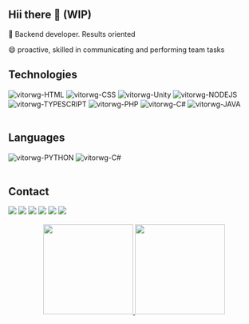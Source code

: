 ## Hii there 👋 (WIP)

🌱 Backend developer. Results oriented

😄 proactive, skilled in communicating and performing team tasks

## Technologies
<div style="display: inline_block;">
  <img align="center" alt="vitorwg-HTML" src="https://img.shields.io/badge/HTML5-E34F26?style=for-the-badge&logo=html5&logoColor=white">
  <img align="center" alt="vitorwg-CSS" src="https://img.shields.io/badge/CSS3-1572B6?style=for-the-badge&logo=css3&logoColor=white">
  <img align="center" alt="vitorwg-Unity" src="https://img.shields.io/badge/Unity-100000?style=for-the-badge&logo=unity&logoColor=white">

  <img align="center" alt="vitorwg-NODEJS" src="https://img.shields.io/badge/Node.js-43853D?style=for-the-badge&logo=node.js&logoColor=white">
  <img align="center" alt="vitorwg-TYPESCRIPT" src="https://img.shields.io/badge/TypeScript-007ACC?style=for-the-badge&logo=typescript&logoColor=white">
  <img align="center" alt="vitorwg-PHP" src="https://img.shields.io/badge/PHP-777BB4?style=for-the-badge&logo=php&logoColor=white">
  <img align="center" alt="vitorwg-C#" src="https://img.shields.io/badge/.NET-5C2D91?style=for-the-badge&logo=.net&logoColor=white">
  <img align="center" alt="vitorwg-JAVA" src="https://img.shields.io/badge/Java-ED8B00?style=for-the-badge&logo=java&logoColor=white">
  
</div><br>

## Languages

<div style="display: inline_block;">
  <img align="center" alt="vitorwg-PYTHON" src="https://img.shields.io/badge/Python-14354C?style=for-the-badge&logo=python&logoColor=white">
  <img align="center" alt="vitorwg-C#" src="https://img.shields.io/badge/C%23-239120?style=for-the-badge&logo=c-sharp&logoColor=white">
  
</div><br>

## Contact
<div style="display: inline_block;">
  <a href = "mailto:vitorwg96@gmail.com"><img src="https://img.shields.io/badge/Gmail-D14836?style=for-the-badge&logo=gmail&logoColor=white" target="_blank"></a>
  <a href="https://www.linkedin.com/in/vitor-wahlheim-gagliardi-a91b5a212/" target="_blank"><img src="https://img.shields.io/badge/LinkedIn-0077B5?style=for-the-badge&logo=linkedin&logoColor=white" target="_blank"></a>
  <a href="https://github.com/vitorwg" target="_blank"><img src="https://img.shields.io/badge/GitHub-100000?style=for-the-badge&logo=github&logoColor=white" target="_blank"></a> 
  <a href="https://discordapp.com/users/201058878111219712" target="_blank"><img src="https://img.shields.io/badge/Discord-7289DA?style=for-the-badge&logo=discord&logoColor=white" target="_blank"></a> 
  <a href = "https://www.instagram.com/vitorwg/"><img src="https://img.shields.io/badge/Instagram-E4405F?style=for-the-badge&logo=instagram&logoColor=white" target="_blank"></a>
  <a href = "https://vitorwg.itch.io/"><img src="https://img.shields.io/badge/Itch.io-FA5C5C?style=for-the-badge&logo=itch.io&logoColor=white" target="_blank"></a>
  
</div><br>


<div align="center">
  <a href="https://github.com/vitorwg">
  <img height="180em" src="https://github-readme-stats.vercel.app/api?username=vitorwg&show_icons=true&theme=dark&include_all_commits=true&count_private=true"/>
  <img height="180em" src="https://github-readme-stats.vercel.app/api/top-langs/?username=vitorwg&layout=compact&langs_count=7&theme=dark"/>
</div>
